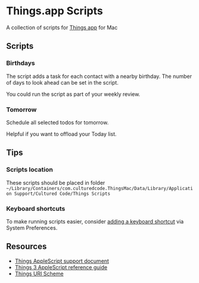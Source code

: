 # Things.app Scripts

A collection of scripts for [Things app](https://culturedcode.com/things/) for Mac

## Scripts

### Birthdays

 The script adds a task for each contact with a nearby birthday. The number of days to look ahead can be set in the script.

 You could run the script as part of your weekly review.
 
### Tomorrow

Schedule all selected todos for tomorrow.

Helpful if you want to offload your Today list.

## Tips

### Scripts location

These scripts should be placed in folder `~/Library/Containers/com.culturedcode.ThingsMac/Data/Library/Application Support/Cultured Code/Things Scripts`

### Keyboard shortcuts

To make running scripts easier, consider [adding a keyboard shortcut](https://support.apple.com/guide/mac-help/mchlp2271/mac) via System Preferences.

## Resources

- [Things AppleScript support document](https://culturedcode.com/things/support/articles/2803572/)
- [Things 3 AppleScript reference guide](https://culturedcode.com/things/download/Things3AppleScriptGuide.pdf)
- [Things URI Scheme](https://culturedcode.com/things/support/articles/2803573)
